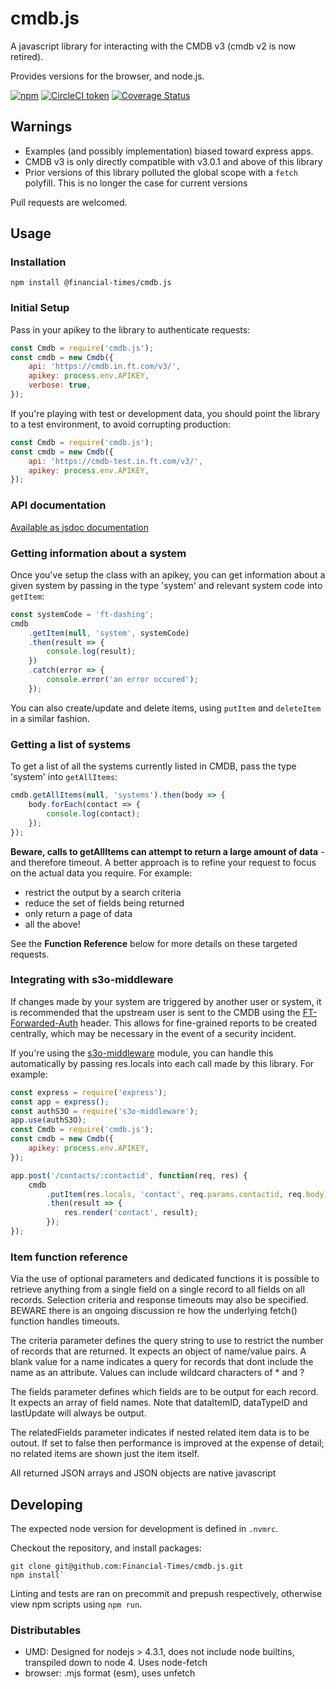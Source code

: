 # cmdb.js

A javascript library for interacting with the CMDB v3 (cmdb v2 is now retired).

Provides versions for the browser, and node.js.

[![npm](https://img.shields.io/npm/v/@financial-times/cmdb.js.svg)](https://www.npmjs.com/package/@financial-times/cmdb.js)
[![CircleCI token](https://img.shields.io/circleci/token/9fce87df6caa26834a62a01c2b940b7a51dc933c/project/github/Financial-Times/cmdb.js/master.svg)](https://circleci.com/gh/Financial-Times/cmdb.js/tree/master)
[![Coverage Status](https://coveralls.io/repos/github/Financial-Times/cmdb.js/badge.svg?branch=master)](https://coveralls.io/github/Financial-Times/cmdb.js?branch=master)

## Warnings

*   Examples (and possibly implementation) biased toward express apps.
*   CMDB v3 is only directly compatible with v3.0.1 and above of this library
*   Prior versions of this library polluted the global scope with a `fetch` polyfill. This is no longer the case for current versions

Pull requests are welcomed.

## Usage

### Installation

```shell
npm install @financial-times/cmdb.js
```

### Initial Setup

Pass in your apikey to the library to authenticate requests:

```js
const Cmdb = require('cmdb.js');
const cmdb = new Cmdb({
    api: 'https://cmdb.in.ft.com/v3/',
    apikey: process.env.APIKEY,
    verbose: true,
});
```

If you're playing with test or development data, you should point the library to a test environment, to avoid corrupting production:

```js
const Cmdb = require('cmdb.js');
const cmdb = new Cmdb({
    api: 'https://cmdb-test.in.ft.com/v3/',
    apikey: process.env.APIKEY,
});
```

### API documentation

[Available as jsdoc documentation](https://financial-times.github.io/cmdb.js)

### Getting information about a system

Once you've setup the class with an apikey, you can get information about a given system by passing in the type 'system' and relevant system code into `getItem`:

```js
const systemCode = 'ft-dashing';
cmdb
    .getItem(null, 'system', systemCode)
    .then(result => {
        console.log(result);
    })
    .catch(error => {
        console.error('an error occured');
    });
```

You can also create/update and delete items, using `putItem` and `deleteItem` in a similar fashion.

### Getting a list of systems

To get a list of all the systems currently listed in CMDB, pass the type 'system' into `getAllItems`:

```js
cmdb.getAllItems(null, 'systems').then(body => {
    body.forEach(contact => {
        console.log(contact);
    });
});
```

**Beware, calls to getAllItems can attempt to return a large amount of data** -
and therefore timeout. A better approach is to refine your request to focus on the actual data you require. For example:

*   restrict the output by a search criteria
*   reduce the set of fields being returned
*   only return a page of data
*   all the above!

See the **Function Reference** below for more details on these targeted requests.

### Integrating with s3o-middleware

If changes made by your system are triggered by another user or system, it is recommended that the upstream user is sent to the CMDB using the [FT-Forwarded-Auth](https://docs.google.com/document/d/1ecw40CoWSOHFhq8xco5jyq5tBfdqWzH3BXiMCTKVkLw/edit#) header. This allows for fine-grained reports to be created centrally, which may be necessary in the event of a security incident.

If you're using the [s3o-middleware](https://github.com/Financial-Times/s3o-middleware/) module, you can handle this automatically by passing res.locals into each call made by this library. For example:

```js
const express = require('express');
const app = express();
const authS3O = require('s3o-middleware');
app.use(authS3O);
const Cmdb = require('cmdb.js');
const cmdb = new Cmdb({
    apikey: process.env.APIKEY,
});

app.post('/contacts/:contactid', function(req, res) {
    cmdb
        .putItem(res.locals, 'contact', req.params.contactid, req.body)
        .then(result => {
            res.render('contact', result);
        });
});
```

### Item function reference

Via the use of optional parameters and dedicated functions it is possible to retrieve anything from a single field on a single record to all fields on all records. Selection criteria and response timeouts may also be specified. BEWARE there is an ongoing discussion re how the underlying fetch() function handles timeouts.

The criteria parameter defines the query string to use to restrict the number of records that are returned. It expects an object of name/value pairs. A blank value for a name indicates a query for records that dont include the name as an attribute. Values can include wildcard characters of \* and ?

The fields parameter defines which fields are to be output for each record. It expects an array of field names. Note that dataItemID, dataTypeID and lastUpdate will always be output.

The relatedFields parameter indicates if nested related item data is to be outout. If set to false then performance is improved at the expense of detail; no related items are shown just the item itself.

All returned JSON arrays and JSON objects are native javascript

## Developing

The expected node version for development is defined in `.nvmrc`.

Checkout the repository, and install packages:

```shell
git clone git@github.com:Financial-Times/cmdb.js.git
npm install`
```

Linting and tests are ran on precommit and prepush respectively, otherwise view npm scripts using `npm run`.

### Distributables

*   UMD: Designed for nodejs > 4.3.1, does not include node builtins, transpiled down to node 4. Uses node-fetch
*   browser: .mjs format (esm), uses unfetch
